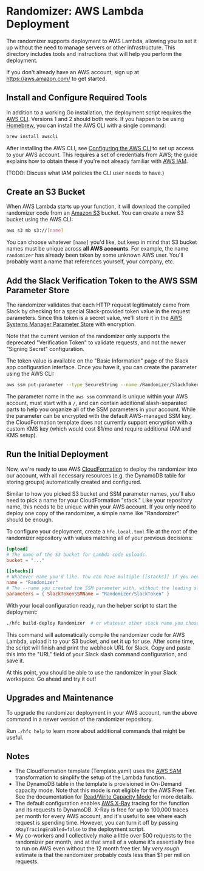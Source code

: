 # Randomizer: AWS Lambda Deployment

The randomizer supports deployment to AWS Lambda, allowing you to set it up
without the need to manage servers or other infrastructure. This directory
includes tools and instructions that will help you perform the deployment.

If you don't already have an AWS account, sign up at https://aws.amazon.com/ to
get started.

## Install and Configure Required Tools

In addition to a working Go installation, the deployment script requires the
[AWS CLI][install-aws-cli]. Versions 1 and 2 should both work. If you happen to
be using [Homebrew][brew], you can install the AWS CLI with a single command:

```sh
brew install awscli
```

After installing the AWS CLI, see [Configuring the AWS CLI][configure] to set up
access to your AWS account. This requires a set of credentials from AWS; the
guide explains how to obtain these if you're not already familiar with [AWS
IAM][iam].

(TODO: Discuss what IAM policies the CLI user needs to have.)

[install-aws-cli]: https://docs.aws.amazon.com/cli/latest/userguide/cli-chap-install.html
[brew]: https://brew.sh
[configure]: https://docs.aws.amazon.com/cli/latest/userguide/cli-chap-configure.html
[iam]: https://aws.amazon.com/iam/

## Create an S3 Bucket

When AWS Lambda starts up your function, it will download the compiled
randomizer code from an [Amazon S3][s3] bucket. You can create a new S3 bucket
using the AWS CLI:

```sh
aws s3 mb s3://[name]
```

You can choose whatever `[name]` you'd like, but keep in mind that S3 bucket
names must be unique across **all AWS accounts**. For example, the name
`randomizer` has already been taken by some unknown AWS user. You'll probably
want a name that references yourself, your company, etc.

[s3]: https://aws.amazon.com/s3/

## Add the Slack Verification Token to the AWS SSM Parameter Store

The randomizer validates that each HTTP request legitimately came from Slack by
checking for a special Slack-provided token value in the request parameters.
Since this token is a secret value, we'll store it in the [AWS Systems Manager
Parameter Store][ssm parameter store] with encryption.

Note that the current version of the randomizer only supports the deprecated
"Verification Token" to validate requests, and not the newer "Signing Secret"
configuration.

The token value is available on the "Basic Information" page of the Slack app
configuration interface. Once you have it, you can create the parameter using
the AWS CLI:

```sh
aws ssm put-parameter --type SecureString --name /Randomizer/SlackToken --value <token>
```

The parameter name in the `aws ssm` command is unique within your AWS account,
must start with a `/`, and can contain additional slash-separated parts to help
you organize all of the SSM parameters in your account. While the parameter can
be encrypted with the default AWS-managed SSM key, the CloudFormation template
does not currently support encryption with a custom KMS key (which would cost
$1/mo and require additional IAM and KMS setup).

[ssm parameter store]: https://docs.aws.amazon.com/systems-manager/latest/userguide/systems-manager-parameter-store.html

## Run the Initial Deployment

Now, we're ready to use AWS [CloudFormation][CloudFormation] to deploy the
randomizer into our account, with all necessary resources (e.g. the DynamoDB
table for storing groups) automatically created and configured.

Similar to how you picked S3 bucket and SSM parameter names, you'll also need
to pick a name for your CloudFormation "stack." Like your repository name, this
needs to be unique within your AWS account. If you only need to deploy one copy
of the randomizer, a simple name like "Randomizer" should be enough.

To configure your deployment, create a `hfc.local.toml` file at the root of the
randomizer repository with values matching all of your previous decisions:

```toml
[upload]
# The name of the S3 bucket for Lambda code uploads.
bucket = "..."

[[stacks]]
# Whatever name you'd like. You can have multiple [[stacks]] if you need.
name = "Randomizer"
# The --name you created the SSM parameter with, without the leading slash.
parameters = { SlackTokenSSMName = "Randomizer/SlackToken" }
```

With your local configuration ready, run the helper script to start the
deployment:

```sh
./hfc build-deploy Randomizer  # or whatever other stack name you chose
```

This command will automatically compile the randomizer code for AWS Lambda,
upload it to your S3 bucket, and set it up for use. After some time, the script
will finish and print the webhook URL for Slack. Copy and paste this into the
"URL" field of your Slack slash command configuration, and save it.

At this point, you should be able to use the randomizer in your Slack
workspace. Go ahead and try it out!

[CloudFormation]: https://aws.amazon.com/cloudformation/

## Upgrades and Maintenance

To upgrade the randomizer deployment in your AWS account, run the above command
in a newer version of the randomizer repository.

Run `./hfc help` to learn more about additional commands that might be useful.

## Notes

- The CloudFormation template (Template.yaml) uses the [AWS SAM][sam]
  transformation to simplify the setup of the Lambda function.
- The DynamoDB table in the template is provisioned in On-Demand capacity mode.
  Note that this mode is not eligible for the AWS Free Tier. See the
  documentation for [Read/Write Capacity Mode][capacity mode] for more details.
- The default configuration enables [AWS X-Ray][x-ray] tracing for the function
  and its requests to DynamoDB. X-Ray is free for up to 100,000 traces per month
  for every AWS account, and it's useful to see where each request is spending
  time. However, you can turn it off by passing `XRayTracingEnabled=false` to
  the deployment script.
- My co-workers and I collectively make a little over 500 requests to the
  randomizer per month, and at that small of a volume it's essentially free to
  run on AWS even without the 12 month free tier. My _very rough_ estimate is
  that the randomizer probably costs less than $1 per million requests.

[sam]: https://github.com/awslabs/serverless-application-model
[capacity mode]: https://docs.aws.amazon.com/amazondynamodb/latest/developerguide/HowItWorks.ReadWriteCapacityMode.html
[x-ray]: https://aws.amazon.com/xray/

